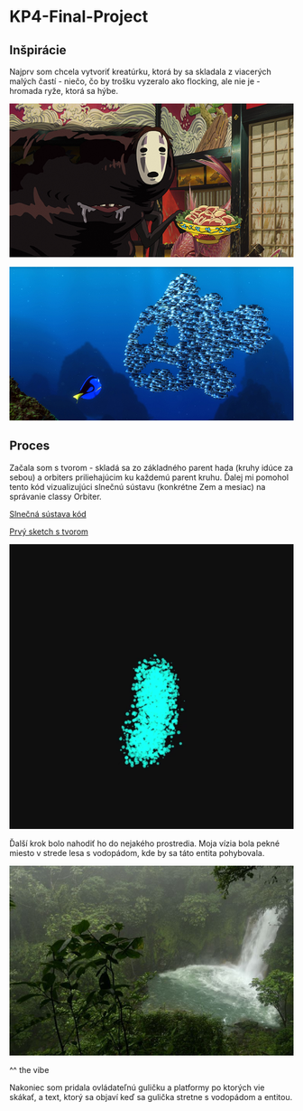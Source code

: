 # KP4-Final-Project

## Inšpirácie

Najprv som chcela vytvoriť kreatúrku, ktorá by sa skladala z viacerých malých častí - niečo, čo by trošku vyzeralo ako flocking, ale nie je - hromada ryže, ktorá sa hýbe.

![alt text](https://github.com/oliviaj123/KP4-Final-Project/blob/592bda1e14ebef280b8e8522749cb6be4e6f0f98/Images/spirited-away.png)

![alt text](https://github.com/oliviaj123/KP4-Final-Project/blob/592bda1e14ebef280b8e8522749cb6be4e6f0f98/Images/Nemo.jpg)

## Proces

Začala som s tvorom - skladá sa zo základného parent hada (kruhy idúce za sebou) a orbiters priliehajúcim ku každemú parent kruhu. Ďalej mi pomohol tento kód vizualizujúci slnečnú sústavu (konkrétne Zem a mesiac) na správanie classy Orbiter. 

[Slnečná sústava kód](https://editor.p5js.org/ceaserianshiftisfun/sketches/Kzmw4jvQO)


[Prvý sketch s tvorom](https://editor.p5js.org/oliviaj/sketches/4aS4g8HL2)

![alt text](https://github.com/oliviaj123/KP4-Final-Project/blob/569e53508334fd7acab84b53345a4f3addf7ba0c/Images/Creature01.gif)




Ďalší krok bolo nahodiť ho do nejakého prostredia. Moja vízia bola pekné miesto v strede lesa s vodopádom, kde by sa táto entita pohybovala.

![alt text](https://github.com/oliviaj123/KP4-Final-Project/blob/fbfbb5c91563fb7d40ac1775499d7de1332e0e24/Images/Waterfall.jpg)

^^ the vibe



Nakoniec som pridala ovládateľnú guličku a platformy po ktorých vie skákať, a text, ktorý sa objaví keď sa gulička stretne s vodopádom a entitou.

